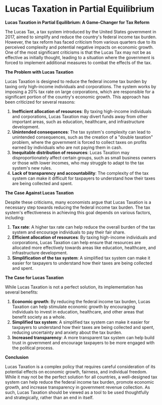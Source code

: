 # Lucas Taxation in Partial Equilibrium

**Lucas Taxation in Partial Equilibrium: A Game-Changer for Tax Reform**

The Lucas Tax, a tax system introduced by the United States government in 2017, aimed to simplify and reduce the country's federal income tax burden. However, the tax reform has faced criticism from various quarters due to its perceived complexity and potential negative impacts on economic growth. One of the most significant criticisms is that the Lucas Tax may not be as effective as initially thought, leading to a situation where the government is forced to implement additional measures to combat the effects of the tax.

**The Problem with Lucas Taxation**

Lucas Taxation is designed to reduce the federal income tax burden by taxing only high-income individuals and corporations. The system works by imposing a 20% tax rate on large corporations, which are responsible for a significant portion of the country's economic growth. This approach has been criticized for several reasons:

1. **Inefficient allocation of resources**: By taxing high-income individuals and corporations, Lucas Taxation may divert funds away from other important areas, such as education, healthcare, and infrastructure development.
2. **Unintended consequences**: The tax system's complexity can lead to unintended consequences, such as the creation of a "double taxation" problem, where the government is forced to collect taxes on profits earned by individuals who are not paying them in cash.
3. **Inequitable distribution of resources**: Lucas Taxation may disproportionately affect certain groups, such as small business owners or those with lower incomes, who may struggle to adapt to the tax system's new rules.
4. **Lack of transparency and accountability**: The complexity of the tax system can make it difficult for taxpayers to understand how their taxes are being collected and spent.

**The Case Against Lucas Taxation**

Despite these criticisms, many economists argue that Lucas Taxation is a necessary step towards reducing the federal income tax burden. The tax system's effectiveness in achieving this goal depends on various factors, including:

1. **Tax rate**: A higher tax rate can help reduce the overall burden of the tax system and encourage individuals to pay their fair share.
2. **Efficient allocation of resources**: By taxing high-income individuals and corporations, Lucas Taxation can help ensure that resources are allocated more effectively towards areas like education, healthcare, and infrastructure development.
3. **Simplification of the tax system**: A simplified tax system can make it easier for taxpayers to understand how their taxes are being collected and spent.

**The Case for Lucas Taxation**

While Lucas Taxation is not a perfect solution, its implementation has several benefits:

1. **Economic growth**: By reducing the federal income tax burden, Lucas Taxation can help stimulate economic growth by encouraging individuals to invest in education, healthcare, and other areas that benefit society as a whole.
2. **Simplified tax system**: A simplified tax system can make it easier for taxpayers to understand how their taxes are being collected and spent, reducing uncertainty and anxiety about the tax burden.
3. **Increased transparency**: A more transparent tax system can help build trust in government and encourage taxpayers to be more engaged with the political process.

**Conclusion**

Lucas Taxation is a complex policy that requires careful consideration of its potential effects on economic growth, fairness, and individual freedom. While it may not be the perfect solution for all countries, a well-designed tax system can help reduce the federal income tax burden, promote economic growth, and increase transparency in government revenue collection. As such, Lucas Taxation should be viewed as a tool to be used thoughtfully and strategically, rather than an end in itself.
